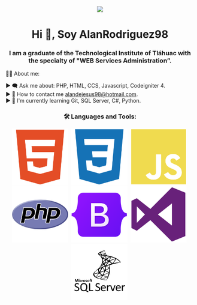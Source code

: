 <div id="header" align="center">
  <img src="https://media.giphy.com/media/4rZA5D22301iMgrUNd/giphy.gif" width="500" />
  <h1 align="center">Hi 👋, Soy AlanRodriguez98</h1>
  <h3 align="center"> I am a graduate of the Technological Institute of Tláhuac
    with the specialty of "WEB Services Administration”.</h3>
  </div>

🙍‍♂️ About me:

► 🗨️ Ask me about: PHP, HTML, CCS, Javascript, Codeigniter 4.<br>
► 📧 How to contact me alandejesus98@hotmail.com. <br>
► 🏫 I'm currently learning Git, SQL Server, C#, Python.<br>

<div align="center">
  <h3>🛠️ Languages and Tools: </h3>
  <div>
     <img src="https://github.com/devicons/devicon/blob/master/icons/html5/html5-plain.svg" title="HTML5" alt="HTML5" width="150" height="150"/>&nbsp;
     <img src="https://github.com/devicons/devicon/blob/master/icons/css3/css3-plain.svg" title="CCS3" alt="CCS3" width="150" height="150"/>&nbsp;
 <img src="https://github.com/devicons/devicon/blob/master/icons/javascript/javascript-plain.svg" title="Javascript" alt="Javascript" width="150" height="150"/>&nbsp;
     <img src="https://github.com/devicons/devicon/blob/master/icons/php/php-original.svg" title="PHP" alt="PHP" width="150" height="150"/>&nbsp;
    <img src="https://github.com/devicons/devicon/blob/master/icons/bootstrap/bootstrap-original.svg" title="Bootstrap" alt="Bootstrap" width="150" height="150"/>&nbsp;
     <img src="https://github.com/devicons/devicon/blob/master/icons/visualstudio/visualstudio-plain.svg" title="Visual-Studio" alt="Visual-Studio" width="150" height="150"/>&nbsp;
     <img src="https://github.com/devicons/devicon/blob/master/icons/microsoftsqlserver/microsoftsqlserver-plain-wordmark.svg" title="sql-server" alt="SQL-SERVER" width="150" height="150"/>&nbsp;

